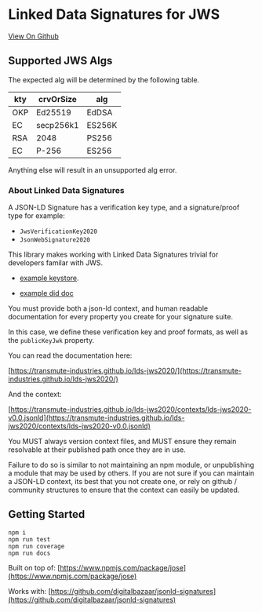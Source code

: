 # Linked Data Signatures for JWS

[View On Github](https://github.com/transmute-industries/lds-jws2020)

## Supported JWS Algs

The expected alg will be determined by the following table.

| kty | crvOrSize | alg    |
| --- | --------- | ------ |
| OKP | Ed25519   | EdDSA  |
| EC  | secp256k1 | ES256K |
| RSA | 2048      | PS256  |
| EC  | P-256     | ES256  |

Anything else will result in an unsupported alg error.

### About Linked Data Signatures

A JSON-LD Signature has a verification key type, and a signature/proof type for example:

- `JwsVerificationKey2020`
- `JsonWebSignature2020`

This library makes working with Linked Data Signatures trivial for developers familar with JWS.

- [example keystore](./example/didDocJwks.json).

- [example did doc](./example/didDoc.json)

You must provide both a json-ld context, and human readable documentation for every property you create for your signature suite.

In this case, we define these verification key and proof formats, as well as the `publicKeyJwk` property.

You can read the documentation here:

[https://transmute-industries.github.io/lds-jws2020/](https://transmute-industries.github.io/lds-jws2020/)

And the context:

[https://transmute-industries.github.io/lds-jws2020/contexts/lds-jws2020-v0.0.jsonld](https://transmute-industries.github.io/lds-jws2020/contexts/lds-jws2020-v0.0.jsonld)

You MUST always version context files, and MUST ensure they remain resolvable at their published path once they are in use.

Failure to do so is similar to not maintaining an npm module, or unpublishing a module that may be used by others. If you are not sure if you can maintain a JSON-LD context, its best that you not create one, or rely on github / community structures to ensure that the context can easily be updated.

## Getting Started

```
npm i
npm run test
npm run coverage
npm run docs
```

Built on top of: [https://www.npmjs.com/package/jose](https://www.npmjs.com/package/jose)

Works with: [https://github.com/digitalbazaar/jsonld-signatures](https://github.com/digitalbazaar/jsonld-signatures)
